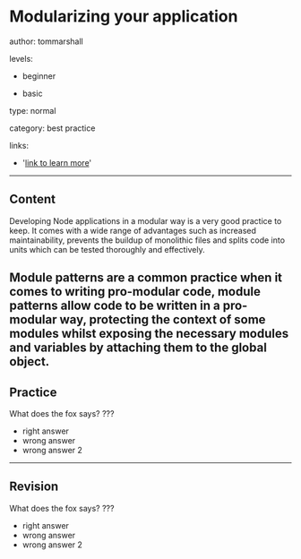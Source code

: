 # Modularizing your application
author: tommarshall

levels:

  - beginner

  - basic

type: normal

category: best practice

links:

  - '[link to learn more](https://enki.com)'

---
## Content

Developing Node applications in a modular way is a very good practice to keep. It comes with a wide range of advantages such as increased maintainability, prevents the buildup of monolithic files and splits code into units which can be tested thoroughly and effectively.

Module patterns are a common practice when it comes to writing pro-modular code, module patterns allow code to be written in a pro-modular way, protecting the context of some modules whilst exposing the necessary modules and variables by attaching them to the global object. 
---
## Practice

What does the fox says?
???

* right answer
* wrong answer
* wrong answer 2

---
## Revision

What does the fox says?
???

* right answer
* wrong answer
* wrong answer 2
